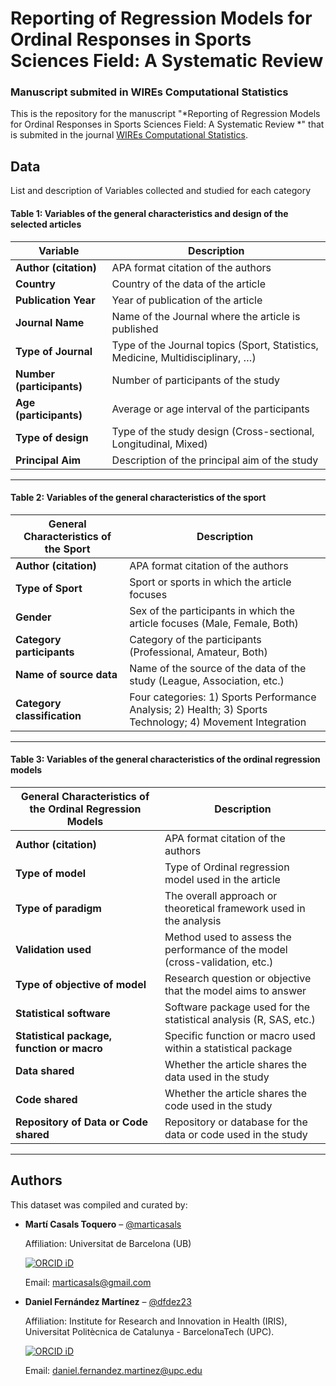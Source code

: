 # Reporting of Regression Models for Ordinal Responses in Sports Sciences Field: A Systematic Review 

### Manuscript submited in WIREs Computational Statistics

This is the repository for the manuscript "*Reporting of Regression Models for Ordinal Responses in Sports Sciences Field: A Systematic Review *" that is submited in the journal [WIREs Computational Statistics](https://wires.onlinelibrary.wiley.com/journal/19390068).

## Data

List and description of Variables collected and studied for each category

#### Table 1: Variables of the general characteristics and design of the selected articles

| **Variable**           | **Description**                                                                 |
|-------------------------|---------------------------------------------------------------------------------|
| **Author (citation)**   | APA format citation of the authors                                             |
| **Country**             | Country of the data of the article                                             |
| **Publication Year**    | Year of publication of the article                                             |
| **Journal Name**        | Name of the Journal where the article is published                             |
| **Type of Journal**     | Type of the Journal topics (Sport, Statistics, Medicine, Multidisciplinary, …) |
| **Number (participants)** | Number of participants of the study                                          |
| **Age (participants)**  | Average or age interval of the participants                                    |
| **Type of design**      | Type of the study design (Cross-sectional, Longitudinal, Mixed)                |
| **Principal Aim**       | Description of the principal aim of the study                                  |

---

#### Table 2: Variables of the general characteristics of the sport

| **General Characteristics of the Sport** | **Description**                                                          |
|-------------------------------------------|--------------------------------------------------------------------------|
| **Author (citation)**                     | APA format citation of the authors                                       |
| **Type of Sport**                         | Sport or sports in which the article focuses                             |
| **Gender**                                | Sex of the participants in which the article focuses (Male, Female, Both)|
| **Category participants**                 | Category of the participants (Professional, Amateur, Both)               |
| **Name of source data**                   | Name of the source of the data of the study (League, Association, etc.)   |
| **Category classification**               | Four categories: 1) Sports Performance Analysis; 2) Health; 3) Sports Technology; 4) Movement Integration |

---

#### Table 3: Variables of the general characteristics of the ordinal regression models

| **General Characteristics of the Ordinal Regression Models** | **Description**                                                                 |
|---------------------------------------------------------------|---------------------------------------------------------------------------------|
| **Author (citation)**                                         | APA format citation of the authors                                             |
| **Type of model**                                             | Type of Ordinal regression model used in the article                           |
| **Type of paradigm**                                          | The overall approach or theoretical framework used in the analysis             |
| **Validation used**                                           | Method used to assess the performance of the model (cross-validation, etc.)    |
| **Type of objective of model**                                | Research question or objective that the model aims to answer                   |
| **Statistical software**                                      | Software package used for the statistical analysis (R, SAS, etc.)              |
| **Statistical package, function or macro**                    | Specific function or macro used within a statistical package                   |
| **Data shared**                                               | Whether the article shares the data used in the study                          |
| **Code shared**                                               | Whether the article shares the code used in the study                          |
| **Repository of Data or Code shared**                         | Repository or database for the data or code used in the study                  |

---

## Authors

This dataset was compiled and curated by:

- **Martí Casals Toquero** – [@marticasals](https://github.com/marticasals)

  Affiliation: Universitat de Barcelona (UB)

  [![ORCID iD](https://img.shields.io/badge/ORCID-0000--0002--1775--8331-a6ce39?logo=orcid&logoColor=white&style=flat-square)](https://orcid.org/0000-0002-1775-8331)

  Email: marticasals@gmail.com

- **Daniel Fernández Martínez** – [@dfdez23](https://github.com/dfdez23)

  Affiliation: Institute for Research and Innovation in Health (IRIS), Universitat Politècnica de Catalunya - BarcelonaTech (UPC).

  [![ORCID iD](https://img.shields.io/badge/ORCID-0000--0002--1775--8331-a6ce39?logo=orcid&logoColor=white&style=flat-square)]([https://orcid.org/0000-0002-1775-8331](https://orcid.org/0000-0003-0012-2094))

  Email: daniel.fernandez.martinez@upc.edu
  



